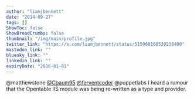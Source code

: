 ```yaml
---
author: "liamjbennett"
date: "2014-09-27"
tags: []
ShowToc: false
ShowBreadCrumbs: false
thumbnail: "/img/main/profile.jpg"
twitter_link: "https://x.com/liamjbennett/status/515960168539238400"
mastodon_link: ""
bluesky_link: ""
linkedin_link: ""
expiryDate: "2016-01-01"
---
```


@matthewstone [@Cbaum95](https://x.com/Cbaum95) [@ferventcoder](https://x.com/ferventcoder) @puppetlabs I heard a rumour that the Opentable IIS module was being re-written as a type and provider.

